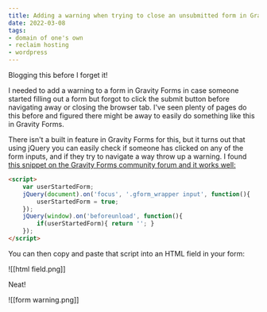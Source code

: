 ```yaml
---
title: Adding a warning when trying to close an unsubmitted form in Gravity Forms
date: 2022-03-08
tags:
- domain of one's own
- reclaim hosting
- wordpress
---
```


Blogging this before I forget it!

I needed to add a warning to a form in Gravity Forms in case someone started filling out a form but forgot to click the submit button before navigating away or closing the browser tab. I've seen plenty of pages do this before and figured there might be away to easily do something like this in Gravity Forms. 

There isn't a built in feature in Gravity Forms for this, but it turns out that using jQuery you can easily check if someone has clicked on any of the form inputs, and if they try to navigate a way throw up a warning. I found [this snippet on the Gravity Forms community forum and it works well:](https://community.gravityforms.com/t/browser-warning-when-closing-tab-when-editing-filling-out-a-form/2637/10)

```html
<script>
    var userStartedForm;
    jQuery(document).on('focus', '.gform_wrapper input', function(){
        userStartedForm = true;
    });
	jQuery(window).on('beforeunload', function(){
        if(userStartedForm){ return ''; }
    });
</script>
```

You can then copy and paste that script into an HTML field in your form:

![[html field.png]]

Neat!

![[form warning.png]]

